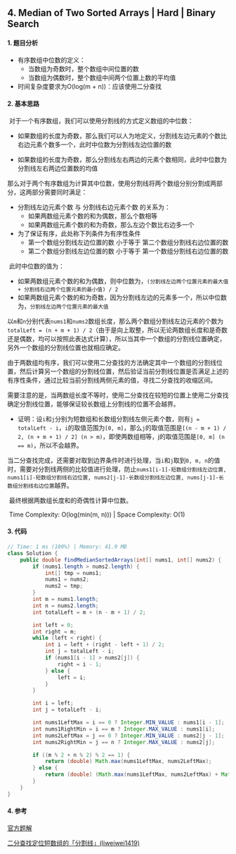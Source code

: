 ## 4. Median of Two Sorted Arrays | Hard | Binary Search

#### 1. 题目分析

* 有序数组中位数的定义：
    * 当数组为奇数时，整个数组中间位置的数
    * 当数组为偶数时，整个数组中间两个位置上数的平均值
* 时间复杂度要求为O(log(m + n))：应该使用二分查找

#### 2. 基本思路

​	对于一个有序数组，我们可以使用分割线的方式定义数组的中位数：

* 如果数组的长度为奇数，那么我们可以人为地定义，分割线左边元素的个数比右边元素个数多一个，此时中位数为分割线左边位置的数

* 如果数组的长度为奇数，那么分割线左右两边的元素个数相同，此时中位数为分割线左右两边位置数的均值

​	那么对于两个有序数组为计算其中位数，使用分割线将两个数组分别分割成两部分，这两部分需要同时满足：

* 分割线左边元素个数 与 分割线右边元素个数 的关系为：
    * 如果两数组元素个数的和为偶数，那么个数相等
    * 如果两数组元素个数的和为奇数，那么左边个数比右边多一个
* 为了保证有序，此处称下列条件为有序性条件
    * 第一个数组分割线左边位置的数 小于等于 第二个数组分割线右边位置的数
    * 第二个数组分割线左边位置的数 小于等于 第一个数组分割线右边位置的数

​	此时中位数的值为：

* 如果两数组元素个数的和为偶数，则中位数为，`(分割线左边两个位置元素的最大值 + 分割线右边两个位置元素的最小值) / 2 `
* 如果两数组元素个数的和为奇数，因为分割线左边的元素多一个，所以中位数为，`分割线左边两个位置元素的最大值`

​	以`m`和`n`分别代表`nums1`和`nums2`数组长度，那么两个数组分割线左边元素的个数为`totalLeft = (n + m + 1) / 2`（由于是向上取整，所以无论两数组长度和是奇数还是偶数，均可以按照此表达式计算），所以当其中一个数组的分割线位置确定，另外一个数组的分割线位置也就相应确定。

​	由于两数组均有序，我们可以使用二分查找的方法确定其中一个数组的分割线位置，然后计算另一个数组的分割线位置，然后验证当前分割线位置是否满足上述的有序性条件，通过比较当前分割线两侧元素的值，寻找二分查找的收缩区间。

​	需要注意的是，当两数组长度不等时，使用二分查找在较短的位置上使用二分查找确定分割线位置，能够保证较长数组上分割线的位置不会越界。

* 证明：设`i`和`j`分别为短数组和长数组分割线左侧元素个数，则有`j = totalLeft - i`，`i`的取值范围为`[0, m]`，那么`j`的取值范围是`[(n - m + 1) / 2, (n + m + 1) / 2] (n > m)`，即使两数组相等，j的取值范围是`[0, m] (n == m)`，所以不会越界。

​	当二分查找完成，还需要对取到边界条件时进行处理，当`i`和`j`取到`0, m, n`的值时，需要对分割线两侧的比较值进行处理，防止`nums1[i-1]-短数组分割线左边位置, nums1[i]-短数组分割线右边位置, nums2[j-1]-长数组分割线左边位置, nums[j-1]-长数组分割线右边位置`越界。

​	最终根据两数组长度和的奇偶性计算中位数。

​	Time Complexity: O(log(min(m, n))) | Space Complexity: O(1)

#### 3. 代码

```java
// Time: 1 ms (100%) | Memory: 41.9 MB
class Solution {
    public double findMedianSortedArrays(int[] nums1, int[] nums2) {
        if (nums1.length > nums2.length) {
            int[] tmp = nums1;
            nums1 = nums2;
            nums2 = tmp;
        }
        int m = nums1.length;
        int n = nums2.length;
        int totalLeft = m + (n - m + 1) / 2;

        int left = 0;
        int right = m;
        while (left < right) {
            int i = left + (right - left + 1) / 2;
            int j = totalLeft - i;
            if (nums1[i - 1] > nums2[j]) {
                right = i - 1;
            } else {
                left = i;
            }
        }

        int i = left;
        int j = totalLeft - i;

        int nums1LeftMax = i == 0 ? Integer.MIN_VALUE : nums1[i - 1];
        int nums1RightMin = i == m ? Integer.MAX_VALUE : nums1[i];
        int nums2LeftMax = j == 0 ? Integer.MIN_VALUE : nums2[j - 1];
        int nums2RightMin = j == n ? Integer.MAX_VALUE : nums2[j];

        if ((m % 2 + n % 2) % 2 == 1) {
            return (double) Math.max(nums1LeftMax, nums2LeftMax);
        } else {
            return (double) (Math.max(nums1LeftMax, nums2LeftMax) + Math.min(nums1RightMin, nums2RightMin)) / 2;
        }
    }
}
```

#### 4. 参考

[官方题解](https://leetcode.cn/problems/median-of-two-sorted-arrays/solution/xun-zhao-liang-ge-you-xu-shu-zu-de-zhong-wei-s-114/)

[二分查找定位短数组的「分割线」(liweiwei1419)](https://leetcode.cn/problems/median-of-two-sorted-arrays/solution/he-bing-yi-hou-zhao-gui-bing-guo-cheng-zhong-zhao-/)